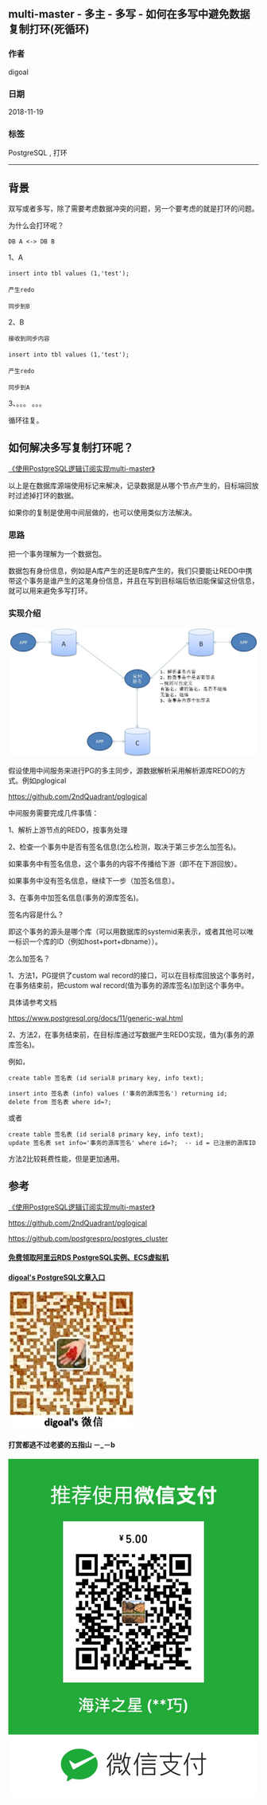 ## multi-master - 多主 - 多写 - 如何在多写中避免数据复制打环(死循环)   
                                                                               
### 作者                                                                               
digoal                                                                               
                                                                               
### 日期                                                                               
2018-11-19                                                                           
                                                                               
### 标签                                                                               
PostgreSQL , 打环         
                                                                               
----                                                                               
                                                                               
## 背景     
双写或者多写，除了需要考虑数据冲突的问题，另一个要考虑的就是打环的问题。  
  
为什么会打环呢？  
  
```  
DB A <-> DB B  
```  
  
1、A  
  
```  
insert into tbl values (1,'test');  
  
产生redo  
  
同步到B  
```  
  
2、B  
  
```  
接收到同步内容  
  
insert into tbl values (1,'test');  
  
产生redo  
  
同步到A  
```  
  
3、。。。 。。。  
    
循环往复。  
  
## 如何解决多写复制打环呢？  
  
[《使用PostgreSQL逻辑订阅实现multi-master》](../201706/20170624_01.md)    
    
以上是在数据库源端使用标记来解决，记录数据是从哪个节点产生的，目标端回放时过滤掉打环的数据。  
  
如果你的复制是使用中间层做的，也可以使用类似方法解决。  
  
### 思路  
把一个事务理解为一个数据包。  
  
数据包有身份信息，例如是A库产生的还是B库产生的，我们只要能让REDO中携带这个事务是谁产生的这笔身份信息，并且在写到目标端后依旧能保留这份信息，就可以用来避免多写打环。  
  
### 实现介绍  
  
![pic](20181119_01_pic_001.jpg)  
  
假设使用中间服务来进行PG的多主同步，源数据解析采用解析源库REDO的方式。例如pglogical  
  
https://github.com/2ndQuadrant/pglogical  
  
中间服务需要完成几件事情：  
  
1、解析上游节点的REDO，按事务处理  
  
2、检查一个事务中是否有签名信息(怎么检测，取决于第三步怎么加签名)。  
  
如果事务中有签名信息，这个事务的内容不传播给下游（即不在下游回放）。  
  
如果事务中没有签名信息，继续下一步（加签名信息）。  
  
3、在事务中加签名信息(事务的源库签名)。  
  
签名内容是什么？  
  
即这个事务的源头是哪个库（可以用数据库的systemid来表示，或者其他可以唯一标识一个库的ID（例如host+port+dbname））。  
  
怎么加签名？  
  
1、方法1，PG提供了custom wal record的接口，可以在目标库回放这个事务时，在事务结束前，把custom wal record(值为事务的源库签名)加到这个事务中。    
  
具体请参考文档   
  
https://www.postgresql.org/docs/11/generic-wal.html  
  
2、方法2，在事务结束前，在目标库通过写数据产生REDO实现，值为(事务的源库签名)。  
  
例如，  
  
```  
create table 签名表 (id serial8 primary key, info text);  
```  
  
```  
insert into 签名表 (info) values ('事务的源库签名') returning id;   
delete from 签名表 where id=?;   
```  
  
或者  
  
```  
create table 签名表 (id serial8 primary key, info text);  
update 签名表 set info='事务的源库签名' where id=?;  -- id = 已注册的源库ID   
```  
  
方法2比较耗费性能，但是更加通用。     
    
## 参考
[《使用PostgreSQL逻辑订阅实现multi-master》](../201706/20170624_01.md)  
  
https://github.com/2ndQuadrant/pglogical  
  
https://github.com/postgrespro/postgres_cluster  
     
     
  
  
  
  
  
  
  
  
  
#### [免费领取阿里云RDS PostgreSQL实例、ECS虚拟机](https://free.aliyun.com/ "57258f76c37864c6e6d23383d05714ea")
  
  
#### [digoal's PostgreSQL文章入口](https://github.com/digoal/blog/blob/master/README.md "22709685feb7cab07d30f30387f0a9ae")
  
  
![digoal's weixin](../pic/digoal_weixin.jpg "f7ad92eeba24523fd47a6e1a0e691b59")
  
  
  
  
  
  
#### 打赏都逃不过老婆的五指山 －_－b  
![wife's weixin ds](../pic/wife_weixin_ds.jpg "acd5cce1a143ef1d6931b1956457bc9f")
  
